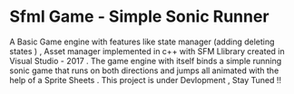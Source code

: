 # Sfml Game - Simple Sonic Runner
 A Basic Game engine with features like state manager (adding deleting states ) , Asset manager implemented in c++ with SFM Llibrary  created in Visual Studio - 2017 . The game engine with itself binds a simple running sonic game that runs on both directions and jumps all animated with the help of a Sprite Sheets .
 This project is under Devlopment , Stay Tuned !!
